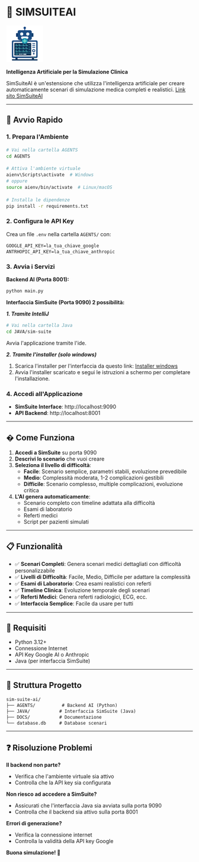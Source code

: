 # 🧠 SIMSUITEAI

<img src="DOCS/img/icon.png" alt="SIMSUITEAI Logo" width="100" height="100">

**Intelligenza Artificiale per la Simulazione Clinica**

SimSuiteAI è un'estensione che utilizza l'intelligenza artificiale per creare automaticamente scenari di simulazione medica completi e realistici.
[Link sito SimSuiteAI](https://alessandrozappatore.github.io/sim-suite-ai/)

---

## 🚀 Avvio Rapido

### 1. Prepara l'Ambiente
```bash
# Vai nella cartella AGENTS
cd AGENTS

# Attiva l'ambiente virtuale
aienv\Scripts\activate  # Windows
# oppure
source aienv/bin/activate  # Linux/macOS

# Installa le dipendenze
pip install -r requirements.txt
```

### 2. Configura le API Key
Crea un file `.env` nella cartella `AGENTS/` con:
```env
GOOGLE_API_KEY=la_tua_chiave_google
ANTRHOPIC_API_KEY=la_tua_chiave_anthropic
```

### 3. Avvia i Servizi

**Backend AI (Porta 8001):**
```bash
python main.py
```

**Interfaccia SimSuite (Porta 9090) 2 possibilità:**

***1. Tramite IntelliJ***

```bash
# Vai nella cartella Java
cd JAVA/sim-suite
```
Avvia l'applicazione tramite l'ide.

***2. Tramite l'installer (solo windows)***
1. Scarica l'installer per l'interfaccia da questo link: [Installer windows](https://github.com/AlessandroZappatore/sim-suite-ai/releases/download/1.0/SimSuiteAI_Installer_1.0.0.exe)
2. Avvia l'installer scaricato e segui le istruzioni a schermo per completare l'installazione.


### 4. Accedi all'Applicazione
- **SimSuite Interface**: http://localhost:9090
- **API Backend**: http://localhost:8001

---

## � Come Funziona

1. **Accedi a SimSuite** su porta 9090
2. **Descrivi lo scenario** che vuoi creare
3. **Seleziona il livello di difficoltà**:
   - **Facile**: Scenario semplice, parametri stabili, evoluzione prevedibile
   - **Medio**: Complessità moderata, 1-2 complicazioni gestibili
   - **Difficile**: Scenario complesso, multiple complicazioni, evoluzione critica
4. **L'AI genera automaticamente**:
   - Scenario completo con timeline adattata alla difficoltà
   - Esami di laboratorio
   - Referti medici
   - Script per pazienti simulati

---

## 📋 Funzionalità

- ✅ **Scenari Completi**: Genera scenari medici dettagliati con difficoltà personalizzabile
- ✅ **Livelli di Difficoltà**: Facile, Medio, Difficile per adattare la complessità
- ✅ **Esami di Laboratorio**: Crea esami realistici con referti
- ✅ **Timeline Clinica**: Evoluzione temporale degli scenari
- ✅ **Referti Medici**: Genera referti radiologici, ECG, ecc.
- ✅ **Interfaccia Semplice**: Facile da usare per tutti

---

## 🔧 Requisiti

- Python 3.12+
- Connessione Internet
- API Key Google AI o Anthropic
- Java (per interfaccia SimSuite)

---

## 📁 Struttura Progetto

```
sim-suite-ai/
├── AGENTS/          # Backend AI (Python)
├── JAVA/           # Interfaccia SimSuite (Java)
├── DOCS/           # Documentazione
└── database.db     # Database scenari
```

---

## ❓ Risoluzione Problemi

**Il backend non parte?**
- Verifica che l'ambiente virtuale sia attivo
- Controlla che la API key sia configurata

**Non riesco ad accedere a SimSuite?**
- Assicurati che l'interfaccia Java sia avviata sulla porta 9090
- Controlla che il backend sia attivo sulla porta 8001

**Errori di generazione?**
- Verifica la connessione internet
- Controlla la validità della API key Google


**Buona simulazione! 🏥**
